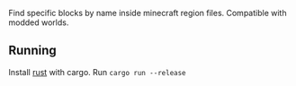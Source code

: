 Find specific blocks by name inside minecraft region files. Compatible with modded worlds.

## Running

Install [rust](https://www.rust-lang.org/tools/install) with cargo.
Run `cargo run --release`